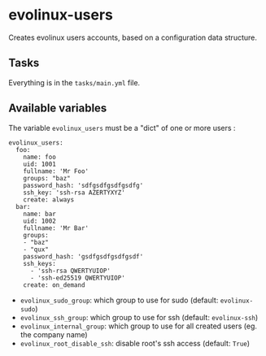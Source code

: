 # evolinux-users

Creates evolinux users accounts, based on a configuration data structure.

## Tasks

Everything is in the `tasks/main.yml` file.

## Available variables

The variable `evolinux_users` must be a "dict" of one or more users :

```
evolinux_users:
  foo:
    name: foo
    uid: 1001
    fullname: 'Mr Foo'
    groups: "baz"
    password_hash: 'sdfgsdfgsdfgsdfg'
    ssh_key: 'ssh-rsa AZERTYXYZ'
    create: always
  bar:
    name: bar
    uid: 1002
    fullname: 'Mr Bar'
    groups:
    - "baz"
    - "qux"
    password_hash: 'gsdfgsdfgsdfgsdf'
    ssh_keys:
      - 'ssh-rsa QWERTYUIOP'
      - 'ssh-ed25519 QWERTYUIOP'
    create: on_demand
```

* `evolinux_sudo_group`: which group to use for sudo (default: `evolinux-sudo`)
* `evolinux_ssh_group`: which group to use for ssh (default: `evolinux-ssh`)
* `evolinux_internal_group`: which group to use for all created users (eg. the company name)
* `evolinux_root_disable_ssh`: disable root's ssh access (default: `True`)
